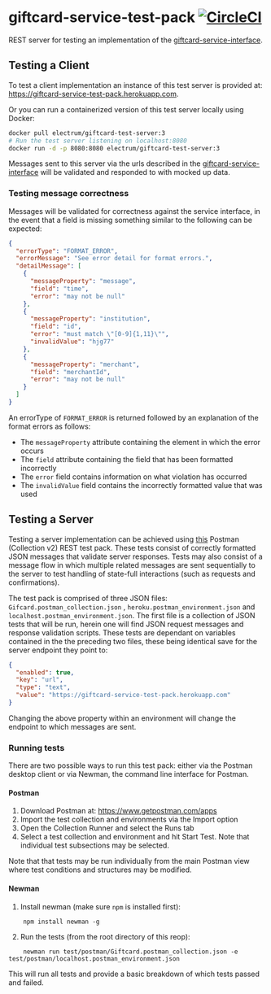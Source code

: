 # giftcard-service-test-pack [![CircleCI](https://circleci.com/gh/electrumpayments/giftcard-service-test-pack/tree/master.svg?style=shield)](https://circleci.com/gh/electrumpayments/giftcard-service-test-pack/tree/master)
REST server for testing an implementation of the [giftcard-service-interface](https://github.com/electrumpayments/giftcard-service-interface).

## Testing a Client
To test a client implementation an instance of this test server is provided at: https://giftcard-service-test-pack.herokuapp.com.

Or you can run a containerized version of this test server locally using Docker:
```bash
docker pull electrum/giftcard-test-server:3
# Run the test server listening on localhost:8080
docker run -d -p 8080:8080 electrum/giftcard-test-server:3
```

Messages sent to this server via the urls described in the [giftcard-service-interface](https://github.com/electrumpayments/giftcard-service-interface) will be
validated and responded to with mocked up data.

### Testing message correctness
Messages will be validated for correctness against the service interface, in the event that a field is missing something similar to the following can be expected:

```json
{
  "errorType": "FORMAT_ERROR",
  "errorMessage": "See error detail for format errors.",
  "detailMessage": [
    {
      "messageProperty": "message",
      "field": "time",
      "error": "may not be null"
    },
    {
      "messageProperty": "institution",
      "field": "id",
      "error": "must match \"[0-9]{1,11}\"",
      "invalidValue": "hjg77"
    },
    {
      "messageProperty": "merchant",
      "field": "merchantId",
      "error": "may not be null"
    }
  ]
}
```

An errorType of `FORMAT_ERROR` is returned followed by an explanation of the format errors as follows:

* The `messageProperty` attribute containing the element in which the error occurs
* The `field` attribute containing the field that has been formatted incorrectly
* The `error` field contains information on what violation has occurred
* The `invalidValue` field contains the incorrectly formatted value that was used

## Testing a Server
Testing a server implementation can be achieved using [this](https://github.com/electrumpayments/giftcard-service-test-pack/tree/master/test/postman) Postman (Collection v2) REST test pack.
These tests consist of correctly formatted JSON messages that validate server responses. Tests may also consist of a message flow in which multiple related messages are sent sequentially to the server to test handling of state-full interactions (such as requests and confirmations).

The test pack is comprised of three JSON files: `Gifcard.postman_collection.json` , `heroku.postman_environment.json` and `localhost.postman_environment.json`.
The first file is a collection of JSON tests that will be run, herein one will find JSON request messages and response validation scripts. These tests are dependant on variables contained in the the preceding two files, these being identical save for the server endpoint they point to:

```json
{
  "enabled": true,
  "key": "url",
  "type": "text",
  "value": "https://giftcard-service-test-pack.herokuapp.com"
}
```

Changing the above property within an environment will change the endpoint to which messages are sent.

### Running tests

There are two possible ways to run this test pack: either via the Postman desktop client or via Newman, the command line interface for Postman.

#### Postman
1. Download Postman at: https://www.getpostman.com/apps
2. Import the test collection and environments via the Import option
3. Open the Collection Runner and select the Runs tab
4. Select a test collection and environment and hit Start Test. Note that individual test subsections may be selected.

Note that that tests may be run individually from the main Postman view where test conditions and structures may be modified.

#### Newman
1. Install newman (make sure `npm` is installed first):
```
	npm install newman -g
```
2. Run the tests (from the root directory of this reop):
```
	newman run test/postman/Giftcard.postman_collection.json -e test/postman/localhost.postman_environment.json
```
This will run all tests and provide a basic breakdown of which tests passed and failed.
